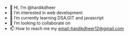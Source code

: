 - 👋 Hi, I’m @hardikdheer
- 👀 I’m interested in web development
- 🌱 I’m currently learning DSA,GIT and javascript
- 💞️ I’m looking to collaborate on 
- 📫 How to reach me my email-hardikdheer12@gmail.com

<!---
hardikdheer/hardikdheer is a ✨ special ✨ repository because its `README.md` (this file) appears on your GitHub profile.
You can click the Preview link to take a look at your changes.
--->
